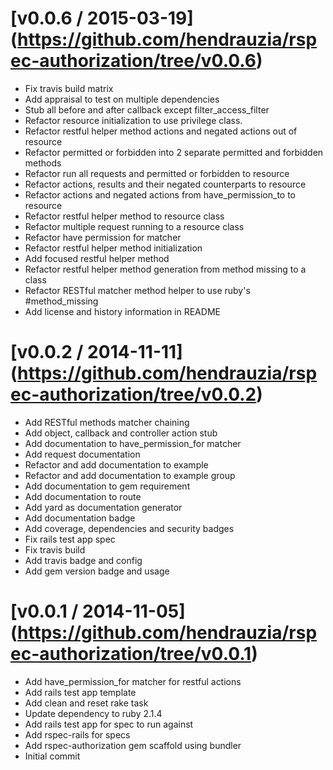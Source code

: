 [v0.0.6 / 2015-03-19] (https://github.com/hendrauzia/rspec-authorization/tree/v0.0.6)
=====================

  * Fix travis build matrix
  * Add appraisal to test on multiple dependencies
  * Stub all before and after callback except filter_access_filter
  * Refactor resource initialization to use privilege class.
  * Refactor restful helper method actions and negated actions out of resource
  * Refactor permitted or forbidden into 2 separate permitted and forbidden methods
  * Refactor run all requests and permitted or forbidden to resource
  * Refactor actions, results and their negated counterparts to resource
  * Refactor actions and negated actions from have_permission_to to resource
  * Refactor restful helper method to resource class
  * Refactor multiple request running to a resource class
  * Refactor have permission for matcher
  * Refactor restful helper method initialization
  * Add focused restful helper method
  * Refactor restful helper method generation from method missing to a class
  * Refactor RESTful matcher method helper to use ruby's #method_missing
  * Add license and history information in README

[v0.0.2 / 2014-11-11] (https://github.com/hendrauzia/rspec-authorization/tree/v0.0.2)
=====================

  * Add RESTful methods matcher chaining
  * Add object, callback and controller action stub
  * Add documentation to have_permission_for matcher
  * Add request documentation
  * Refactor and add documentation to example
  * Refactor and add documentation to example group
  * Add documentation to gem requirement
  * Add documentation to route
  * Add yard as documentation generator
  * Add documentation badge
  * Add coverage, dependencies and security badges
  * Fix rails test app spec
  * Fix travis build
  * Add travis badge and config
  * Add gem version badge and usage

[v0.0.1 / 2014-11-05] (https://github.com/hendrauzia/rspec-authorization/tree/v0.0.1)
=====================

  * Add have_permission_for matcher for restful actions
  * Add rails test app template
  * Add clean and reset rake task
  * Update dependency to ruby 2.1.4
  * Add rails test app for spec to run against
  * Add rspec-rails for specs
  * Add rspec-authorization gem scaffold using bundler
  * Initial commit
